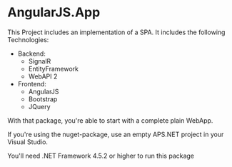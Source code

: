 ﻿# AngularJS.App

This Project includes an implementation of a SPA.
It includes the following Technologies:

- Backend:
  - SignalR
  - EntityFramework
  - WebAPI 2
- Frontend:
  - AngularJS
  - Bootstrap
  - JQuery
  
With that package, you're able to start with a complete plain WebApp.

If you're using the nuget-package,
use an empty APS.NET project in your Visual Studio.

You'll need .NET Framework 4.5.2 or higher to run this package
